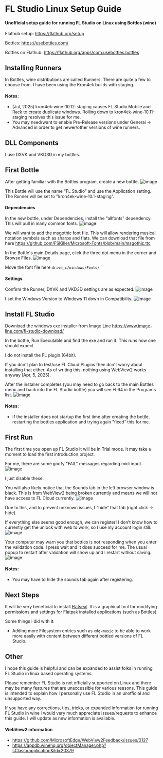 # FL Studio Linux Setup Guide
#### Unofficial setup guide for running FL Studio on Linux using Bottles (wine)

Flathub setup: https://flathub.org/setup

Bottles: https://usebottles.com/

Bottles on Flathub: https://flathub.org/apps/com.usebottles.bottles

## Installing Runners
In Bottles, wine distributions are called Runners. There are quite a few to choose from. I have been using the Kron4ek builds with staging.

#### Notes: 
- (Jul, 2025) kron4ek-wine-10.12-staging causes FL Studio Mobile and Rack to create duplicate windows. Rolling down to kron4ek-wine-10.11-staging resolves this issue for me.
- You may need/want to enable Pre-Release versions under General -> Advanced in order to get newer/other versions of wine runners.

## DLL Components
I use DXVK and VKD3D in my bottles.

## First Bottle
After getting familiar with the Bottles program, create a new bottle. 
![image](https://github.com/user-attachments/assets/07eac712-cebd-4ae8-b483-a8f4be6a6ae2)

This Bottle will use the name "FL Studio" and use the Application setting. The Runner will be set to "kron4ek-wine-10.1-staging".

#### Dependencies
In the new bottle, under Dependencies, install the "allfonts" dependency. This will pull in many common fonts.
![image](https://github.com/user-attachments/assets/e0144902-aa32-484d-8892-1da281674a91)

We will want to add the msgothic font file. This will allow rendering musical notation symbols such as sharps and flats. We can download that file from here https://github.com/FSKiller/Microsoft-Fonts/blob/main/msgothic.ttc

In the Bottle's main Details page, click the three dot menu in the corner and Browse Files.
![image](https://github.com/user-attachments/assets/3eb52973-7e4a-43e5-92e9-b8bf471b97a6)

Move the font file here `drive_c/windows/Fonts/` 


#### Settings
Confirm the Runner, DXVK and VKD3D settings are as expected.
![image](https://github.com/user-attachments/assets/1577a7db-31de-4d62-866f-66cd5b166519)

I set the Windows Version to Windows 11 down in Compatibility. 
![image](https://github.com/user-attachments/assets/34690ff1-da03-4f28-a8ff-1af85dbbe9a3)

## Install FL Studio
Download the windows exe installer from Image Line https://www.image-line.com/fl-studio-download/

In the bottle, Run Executable and find the exe and run it. This runs how one should expect.

I do not install the FL plugin (64bit). 

If you don't plan to test/use FL Cloud Plugins then don't worry about installing that either. As of writing this, nothing using WebView2 works anyway (Apr, 5, 2025).

After the installer completes (you may need to go back to the main Bottles menu and back into the FL Studio bottle) you will see FL64 in the Programs list.
![image](https://github.com/user-attachments/assets/7e340fca-6f27-429c-a1dd-7d79a948789a)

#### Notes:
- If the installer does not startup the first time after creating the bottle, restarting the bottles application and trying again "fixed" this for me.

## First Run
The first time you open up FL Studio it will be in Trial mode. It may take a moment to load the first introduction project. 

For me, there are some goofy "FAIL" messages regarding midi input.
![image](https://github.com/user-attachments/assets/079cec4c-9be3-4bee-b15b-8bd02a3531db)

I just disable these.

You will also likely notice that the Sounds tab in the left browser window is black. This is from WebView2 being broken currently and means we will not have access to FL Cloud currently. 
![image](https://github.com/user-attachments/assets/371062b9-536a-4670-be33-7ee7639768e5)

Due to this, and to prevent unknown issues, I "hide" that tab (right click -> hide).

If everything else seems good enough, we can register! I don't know how to currently get the unlock with web to work, so I use my account login still:
![image](https://github.com/user-attachments/assets/d4bea109-57d1-46ca-943a-1c543d933b3c)

Your computer may warn you that bottles is not responding when you enter the validation code. I press wait and it does succeed for me. The usual popup to restart after validation will show up and I restart without saving.
![image](https://github.com/user-attachments/assets/10e3f29a-d00e-4787-a3f7-587980b14685)

#### Notes: 
- You may have to hide the sounds tab again after registering.

## Next Steps
It will be very beneficial to install [Flatseal](https://flathub.org/apps/com.github.tchx84.Flatseal). It is a graphical tool for modifying permissions and settings for Flatpak installed applications (such as Bottles). 

Some things I did with it:
- Adding more Filesystem entries such as `xdg-music` to be able to work more easily with content between different bottled versions of FL Studio.

## Other
I hope this guide is helpful and can be expanded to assist folks in running FL Studio in linux based operating systems.

Please remember FL Studio is not officially supported on Linux and there may be many features that are unaccessible for various reasons. This guide is intended to explain how I personally use FL Studio in an unofficial and unsupported way. 

If you have any corrections, tips, tricks, or expanded information for running FL Studio in wine I would very much appreciate issues/requests to enhance this guide. I will update as new information is available.

#### WebView2 information
- https://github.com/MicrosoftEdge/WebView2Feedback/issues/3127
- https://appdb.winehq.org/objectManager.php?sClass=application&iId=20379


